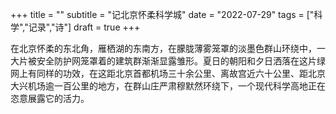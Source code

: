 +++
title = ""
subtitle = "记北京怀柔科学城"
date = "2022-07-29"
tags = ["科学","记录","诗"]
draft = true
+++

在北京怀柔的东北角，雁栖湖的东南方，在朦胧薄雾笼罩的淡墨色群山环绕中，一大片被安全防护网笼罩着的建筑群渐渐显露雏形。夏日的朝阳和夕日洒落在这片绿网上有同样的功效，在这距北京首都机场三十余公里、离故宫近六十公里、距北京大兴机场逾一百公里的地方，在群山庄严肃穆默然环绕下，一个现代科学高地正在恣意展露它的活力。
